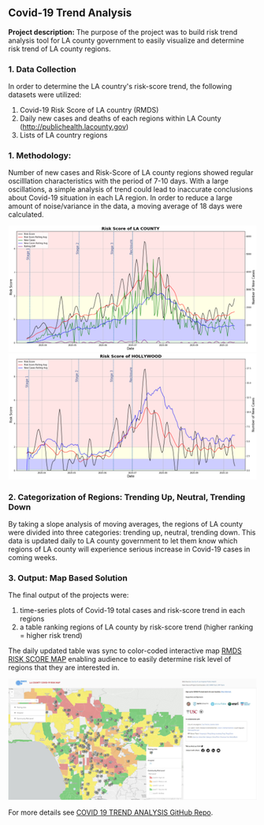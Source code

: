 ## Covid-19 Trend Analysis

**Project description:** The purpose of the project was to build risk trend analysis tool for LA county government to easily visualize and determine risk trend of LA county regions. 

### 1. Data Collection
In order to determine the LA country's risk-score trend, the following datasets were utilized:
1. Covid-19 Risk Score of LA country (RMDS)
2. Daily new cases and deaths of each regions within LA County (http://publichealth.lacounty.gov)
3. Lists of LA country regions

### 1. Methodology:
Number of new cases and Risk-Score of LA county regions showed regular oscilllation characteristics with the period of 7-10 days. With a large oscillations, a simple analysis of trend could lead to inaccurate conclusions about Covid-19 situation in each LA region. In order to reduce a large amount of noise/variance in the data, a moving average of 18 days were calculated.

<img src="images/la_county_risk_score.png?raw=true"/>
<img src="images/hollywood_risk_score.png?raw=true"/>


### 2. Categorization of Regions: Trending Up, Neutral, Trending Down

By taking a slope analysis of moving averages, the regions of LA county were divided into three categories: trending up, neutral, trending down. This data is updated daily to LA county government to let them know which regions of LA county will experience serious increase in Covid-19 cases in coming weeks.

### 3. Output: Map Based Solution

The final output of the projects were:
1. time-series plots of Covid-19 total cases and risk-score trend in each regions
2. a table ranking regions of LA county by risk-score trend (higher ranking = higher risk trend)

The daily updated table was sync to color-coded interactive map [RMDS RISK SCORE MAP](https://grmds.org/risk/) enabling audience to easily determine risk level of regions that they are interested in.

<img src="images/la_county_risk_map.jpg?raw=true"/>

For more details see [COVID 19 TREND ANALYSIS GitHub Repo](https://github.com/kwonkh0424/Covid_19_Challenge/tree/master/risk_score_trend).

